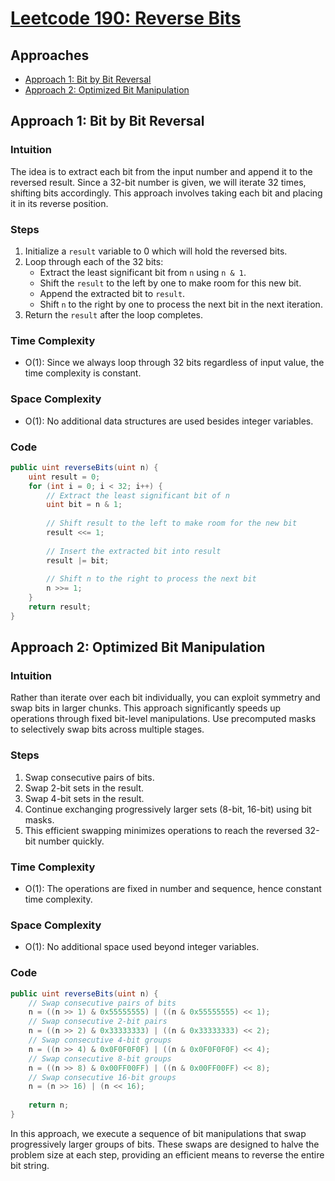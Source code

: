# [Leetcode 190: Reverse Bits](https://leetcode.com/problems/reverse-bits/)

## Approaches
- [Approach 1: Bit by Bit Reversal](#approach-1-bit-by-bit-reversal)
- [Approach 2: Optimized Bit Manipulation](#approach-2-optimized-bit-manipulation)

## Approach 1: Bit by Bit Reversal

### Intuition
The idea is to extract each bit from the input number and append it to the reversed result. Since a 32-bit number is given, we will iterate 32 times, shifting bits accordingly. This approach involves taking each bit and placing it in its reverse position.

### Steps
1. Initialize a `result` variable to 0 which will hold the reversed bits.
2. Loop through each of the 32 bits:
   - Extract the least significant bit from `n` using `n & 1`.
   - Shift the `result` to the left by one to make room for this new bit.
   - Append the extracted bit to `result`.
   - Shift `n` to the right by one to process the next bit in the next iteration.
3. Return the `result` after the loop completes.

### Time Complexity
- O(1): Since we always loop through 32 bits regardless of input value, the time complexity is constant.

### Space Complexity
- O(1): No additional data structures are used besides integer variables.

### Code
```csharp
public uint reverseBits(uint n) {
    uint result = 0;
    for (int i = 0; i < 32; i++) {
        // Extract the least significant bit of n
        uint bit = n & 1;
        
        // Shift result to the left to make room for the new bit
        result <<= 1;
        
        // Insert the extracted bit into result
        result |= bit;
        
        // Shift n to the right to process the next bit
        n >>= 1;
    }
    return result;
}
```

## Approach 2: Optimized Bit Manipulation

### Intuition
Rather than iterate over each bit individually, you can exploit symmetry and swap bits in larger chunks. This approach significantly speeds up operations through fixed bit-level manipulations. Use precomputed masks to selectively swap bits across multiple stages.

### Steps
1. Swap consecutive pairs of bits.
2. Swap 2-bit sets in the result.
3. Swap 4-bit sets in the result.
4. Continue exchanging progressively larger sets (8-bit, 16-bit) using bit masks.
5. This efficient swapping minimizes operations to reach the reversed 32-bit number quickly.

### Time Complexity
- O(1): The operations are fixed in number and sequence, hence constant time complexity.

### Space Complexity
- O(1): No additional space used beyond integer variables.

### Code
```csharp
public uint reverseBits(uint n) {
    // Swap consecutive pairs of bits
    n = ((n >> 1) & 0x55555555) | ((n & 0x55555555) << 1);
    // Swap consecutive 2-bit pairs
    n = ((n >> 2) & 0x33333333) | ((n & 0x33333333) << 2);
    // Swap consecutive 4-bit groups
    n = ((n >> 4) & 0x0F0F0F0F) | ((n & 0x0F0F0F0F) << 4);
    // Swap consecutive 8-bit groups
    n = ((n >> 8) & 0x00FF00FF) | ((n & 0x00FF00FF) << 8);
    // Swap consecutive 16-bit groups
    n = (n >> 16) | (n << 16);
    
    return n;
}
```

In this approach, we execute a sequence of bit manipulations that swap progressively larger groups of bits. These swaps are designed to halve the problem size at each step, providing an efficient means to reverse the entire bit string.

